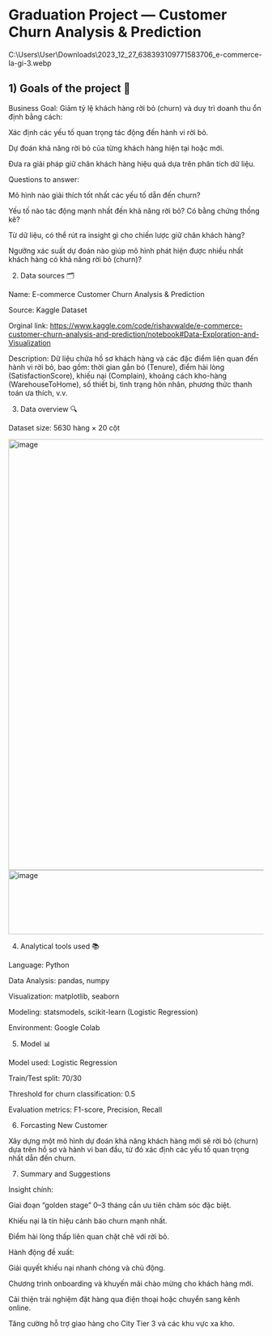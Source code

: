 # Graduation Project — Customer Churn Analysis & Prediction

C:\Users\User\Downloads\2023_12_27_638393109771583706_e-commerce-la-gi-3.webp

## 1) Goals of the project 🎯

Business Goal:
Giảm tỷ lệ khách hàng rời bỏ (churn) và duy trì doanh thu ổn định bằng cách:

Xác định các yếu tố quan trọng tác động đến hành vi rời bỏ.

Dự đoán khả năng rời bỏ của từng khách hàng hiện tại hoặc mới.

Đưa ra giải pháp giữ chân khách hàng hiệu quả dựa trên phân tích dữ liệu.

Questions to answer:

Mô hình nào giải thích tốt nhất các yếu tố dẫn đến churn?

Yếu tố nào tác động mạnh nhất đến khả năng rời bỏ? Có bằng chứng thống kê?

Từ dữ liệu, có thể rút ra insight gì cho chiến lược giữ chân khách hàng?

Ngưỡng xác suất dự đoán nào giúp mô hình phát hiện được nhiều nhất khách hàng có khả năng rời bỏ (churn)?

2) Data sources 🗂️

Name: E-commerce Customer Churn Analysis & Prediction

Source: Kaggle Dataset

Orginal link: https://www.kaggle.com/code/rishavwalde/e-commerce-customer-churn-analysis-and-prediction/notebook#Data-Exploration-and-Visualization

Description:
Dữ liệu chứa hồ sơ khách hàng và các đặc điểm liên quan đến hành vi rời bỏ, bao gồm: thời gian gắn bó (Tenure), điểm hài lòng (SatisfactionScore), khiếu nại (Complain), khoảng cách kho-hàng (WarehouseToHome), số thiết bị, tình trạng hôn nhân, phương thức thanh toán ưa thích, v.v.

3) Data overview 🔍

Dataset size: 5630 hàng × 20 cột

<img width="861" height="852" alt="image" src="https://github.com/user-attachments/assets/45ea4bbf-0346-470d-8e54-1601bb65ad62" />
<img width="860" height="127" alt="image" src="https://github.com/user-attachments/assets/8b12af58-3790-4c71-97ab-549407893cad" />

4) Analytical tools used 📚

Language: Python

Data Analysis: pandas, numpy

Visualization: matplotlib, seaborn

Modeling: statsmodels, scikit-learn (Logistic Regression)

Environment: Google Colab

5) Model 📊

Model used: Logistic Regression

Train/Test split: 70/30

Threshold for churn classification: 0.5

Evaluation metrics: F1-score, Precision, Recall 

6) Forcasting New Customer

Xây dựng một mô hình dự đoán khả năng khách hàng mới sẽ rời bỏ (churn) dựa trên hồ sơ và hành vi ban đầu, từ đó xác định các yếu tố quan trọng nhất dẫn đến churn.

7) Summary and Suggestions

Insight chính:

Giai đoạn “golden stage” 0–3 tháng cần ưu tiên chăm sóc đặc biệt.

Khiếu nại là tín hiệu cảnh báo churn mạnh nhất.

Điểm hài lòng thấp liên quan chặt chẽ với rời bỏ.

Hành động đề xuất:

Giải quyết khiếu nại nhanh chóng và chủ động.

Chương trình onboarding và khuyến mãi chào mừng cho khách hàng mới.

Cải thiện trải nghiệm đặt hàng qua điện thoại hoặc chuyển sang kênh online.

Tăng cường hỗ trợ giao hàng cho City Tier 3 và các khu vực xa kho.

















